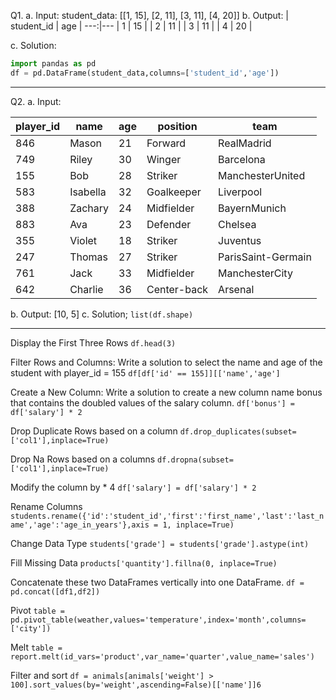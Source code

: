 Q1. 
a. Input: student_data: [[1, 15], [2, 11], [3, 11], [4, 20]]
b. Output:
| student_id | age |
---:|---
| 1          | 15  |
| 2          | 11  |
| 3          | 11  |
| 4          | 20  |

c. Solution: 
```python
import pandas as pd
df = pd.DataFrame(student_data,columns=['student_id','age'])
```
---

Q2. 
a. Input:

| player_id | name     | age | position    | team               |
|---|---|---|---|---|
| 846       | Mason    | 21  | Forward     | RealMadrid         |
| 749       | Riley    | 30  | Winger      | Barcelona          |
| 155       | Bob      | 28  | Striker     | ManchesterUnited   |
| 583       | Isabella | 32  | Goalkeeper  | Liverpool          |
| 388       | Zachary  | 24  | Midfielder  | BayernMunich       |
| 883       | Ava      | 23  | Defender    | Chelsea            |
| 355       | Violet   | 18  | Striker     | Juventus           |
| 247       | Thomas   | 27  | Striker     | ParisSaint-Germain |
| 761       | Jack     | 33  | Midfielder  | ManchesterCity     |
| 642       | Charlie  | 36  | Center-back | Arsenal            |

b. Output:
[10, 5]
c. Solution;
```list(df.shape)```

---

Display the First Three Rows ```df.head(3)```

Filter Rows and Columns: Write a solution to select the name and age of the student with player_id = 155 ```df[df['id' == 155]][['name','age']```

Create a New Column: Write a solution to create a new column name bonus that contains the doubled values of the salary column. ```df['bonus'] = df['salary'] * 2```

Drop Duplicate Rows based on a column ```df.drop_duplicates(subset=['col1'],inplace=True)```

Drop Na Rows based on a columns ```df.dropna(subset=['col1'],inplace=True)```

Modify the column by * 4 ```df['salary'] = df['salary'] * 2```

Rename Columns ```students.rename({'id':'student_id','first':'first_name','last':'last_name','age':'age_in_years'},axis = 1, inplace=True)```

Change Data Type ```students['grade'] = students['grade'].astype(int)```

Fill Missing Data ```products['quantity'].fillna(0, inplace=True)```

Concatenate these two DataFrames vertically into one DataFrame. ```df = pd.concat([df1,df2])```

Pivot ```table = pd.pivot_table(weather,values='temperature',index='month',columns=['city'])```

Melt ```table = report.melt(id_vars='product',var_name='quarter',value_name='sales')```

Filter and sort ```df = animals[animals['weight'] > 100].sort_values(by='weight',ascending=False)[['name']]6```
